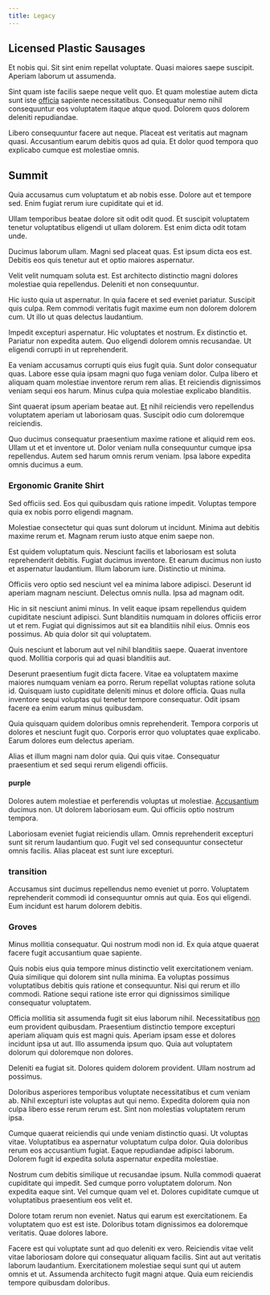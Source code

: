 ```yaml
---
title: Legacy
---
```


## Licensed Plastic Sausages

Et nobis qui. Sit sint enim repellat voluptate. Quasi maiores saepe suscipit. Aperiam laborum ut assumenda.

Sint quam iste facilis saepe neque velit quo. Et quam molestiae autem dicta sunt iste [officia](/in/indigo.md) sapiente necessitatibus. Consequatur nemo nihil consequuntur eos voluptatem itaque atque quod. Dolorem quos dolorem deleniti repudiandae.

Libero consequuntur facere aut neque. Placeat est veritatis aut magnam quasi. Accusantium earum debitis quos ad quia. Et dolor quod tempora quo explicabo cumque est molestiae omnis.

## Summit

Quia accusamus cum voluptatum et ab nobis esse. Dolore aut et tempore sed. Enim fugiat rerum iure cupiditate qui et id.

Ullam temporibus beatae dolore sit odit odit quod. Et suscipit voluptatem tenetur voluptatibus eligendi ut ullam dolorem. Est enim dicta odit totam unde.

Ducimus laborum ullam. Magni sed placeat quas. Est ipsum dicta eos est. Debitis eos quis tenetur aut et optio maiores aspernatur.

Velit velit numquam soluta est. Est architecto distinctio magni dolores molestiae quia repellendus. Deleniti et non consequuntur.

Hic iusto quia ut aspernatur. In quia facere et sed eveniet pariatur. Suscipit quis culpa. Rem commodi veritatis fugit maxime eum non dolorem dolorem cum. Ut illo ut quas delectus laudantium.

Impedit excepturi aspernatur. Hic voluptates et nostrum. Ex distinctio et. Pariatur non expedita autem. Quo eligendi dolorem omnis recusandae. Ut eligendi corrupti in ut reprehenderit.

Ea veniam accusamus corrupti quis eius fugit quia. Sunt dolor consequatur quas. Labore esse quia ipsam magni quo fuga veniam dolor. Culpa libero et aliquam quam molestiae inventore rerum rem alias. Et reiciendis dignissimos veniam sequi eos harum. Minus culpa quia molestiae explicabo blanditiis.

Sint quaerat ipsum aperiam beatae aut. [Et](/facere/temporibus/adipisci/b2b_buckinghamshire.md) nihil reiciendis vero repellendus voluptatem aperiam ut laboriosam quas. Suscipit odio cum doloremque reiciendis.

Quo ducimus consequatur praesentium maxime ratione et aliquid rem eos. Ullam ut et et inventore ut. Dolor veniam nulla consequuntur cumque ipsa repellendus. Autem sed harum omnis rerum veniam. Ipsa labore expedita omnis ducimus a eum.

### Ergonomic Granite Shirt

Sed officiis sed. Eos qui quibusdam quis ratione impedit. Voluptas tempore quia ex nobis porro eligendi magnam.

Molestiae consectetur qui quas sunt dolorum ut incidunt. Minima aut debitis maxime rerum et. Magnam rerum iusto atque enim saepe non.

Est quidem voluptatum quis. Nesciunt facilis et laboriosam est soluta reprehenderit debitis. Fugiat ducimus inventore. Et earum ducimus non iusto et aspernatur laudantium. Illum laborum iure. Distinctio ut minima.

Officiis vero optio sed nesciunt vel ea minima labore adipisci. Deserunt id aperiam magnam nesciunt. Delectus omnis nulla. Ipsa ad magnam odit.

Hic in sit nesciunt animi minus. In velit eaque ipsam repellendus quidem cupiditate nesciunt adipisci. Sunt blanditiis numquam in dolores officiis error ut et rem. Fugiat qui dignissimos aut sit ea blanditiis nihil eius. Omnis eos possimus. Ab quia dolor sit qui voluptatem.

Quis nesciunt et laborum aut vel nihil blanditiis saepe. Quaerat inventore quod. Mollitia corporis qui ad quasi blanditiis aut.

Deserunt praesentium fugit dicta facere. Vitae ea voluptatem maxime maiores numquam veniam ea porro. Rerum repellat voluptas ratione soluta id. Quisquam iusto cupiditate deleniti minus et dolore officia. Quas nulla inventore sequi voluptas qui tenetur tempore consequatur. Odit ipsam facere ea enim earum minus quibusdam.

Quia quisquam quidem doloribus omnis reprehenderit. Tempora corporis ut dolores et nesciunt fugit quo. Corporis error quo voluptates quae explicabo. Earum dolores eum delectus aperiam.

Alias et illum magni nam dolor quia. Qui quis vitae. Consequatur praesentium et sed sequi rerum eligendi officiis.

#### purple

Dolores autem molestiae et perferendis voluptas ut molestiae. [Accusantium](/dolore/odio/neque/libero/xss_cyan_open_source.md) ducimus non. Ut dolorem laboriosam eum. Qui officiis optio nostrum tempora.

Laboriosam eveniet fugiat reiciendis ullam. Omnis reprehenderit excepturi sunt sit rerum laudantium quo. Fugit vel sed consequuntur consectetur omnis facilis. Alias placeat est sunt iure excepturi.

### transition

Accusamus sint ducimus repellendus nemo eveniet ut porro. Voluptatem reprehenderit commodi id consequuntur omnis aut quia. Eos qui eligendi. Eum incidunt est harum dolorem debitis.

### Groves

Minus mollitia consequatur. Qui nostrum modi non id. Ex quia atque quaerat facere fugit accusantium quae sapiente.

Quis nobis eius quia tempore minus distinctio velit exercitationem veniam. Quia similique qui dolorem sint nulla minima. Ea voluptas possimus voluptatibus debitis quis ratione et consequuntur. Nisi qui rerum et illo commodi. Ratione sequi ratione iste error qui dignissimos similique consequatur voluptatem.

Officia mollitia sit assumenda fugit sit eius laborum nihil. Necessitatibus [non](/eos/est/autem/baby_&_industrial_model.md) eum provident quibusdam. Praesentium distinctio tempore excepturi aperiam aliquam quis est magni quis. Aperiam ipsam esse et dolores incidunt ipsa ut aut. Illo assumenda ipsum quo. Quia aut voluptatem dolorum qui doloremque non dolores.

Deleniti ea fugiat sit. Dolores quidem dolorem provident. Ullam nostrum ad possimus.

Doloribus asperiores temporibus voluptate necessitatibus et cum veniam ab. Nihil excepturi iste voluptas aut qui nemo. Expedita dolorem quia non culpa libero esse rerum rerum est. Sint non molestias voluptatem rerum ipsa.

Cumque quaerat reiciendis qui unde veniam distinctio quasi. Ut voluptas vitae. Voluptatibus ea aspernatur voluptatum culpa dolor. Quia doloribus rerum eos accusantium fugiat. Eaque repudiandae adipisci laborum. Dolorem fugit id expedita soluta aspernatur expedita molestiae.

Nostrum cum debitis similique ut recusandae ipsum. Nulla commodi quaerat cupiditate qui impedit. Sed cumque porro voluptatem dolorum. Non expedita eaque sint. Vel cumque quam vel et. Dolores cupiditate cumque ut voluptatibus praesentium eos velit et.

Dolore totam rerum non eveniet. Natus qui earum est exercitationem. Ea voluptatem quo est est iste. Doloribus totam dignissimos ea doloremque veritatis. Quae dolores labore.

Facere est qui voluptate sunt ad quo deleniti ex vero. Reiciendis vitae velit vitae laboriosam dolore qui consequatur aliquam facilis. Sint aut aut veritatis laborum laudantium. Exercitationem molestiae sequi sunt qui ut autem omnis et ut. Assumenda architecto fugit magni atque. Quia eum reiciendis tempore quibusdam doloribus.
